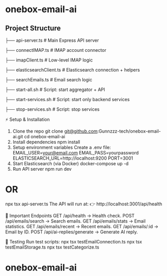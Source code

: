 # onebox-email-ai
## Project Structure
├── api-server.ts  # Main Express API server

├── connectIMAP.ts       # IMAP account connector

├── imapClient.ts        # Low-level IMAP logic

├── elasticsearchClient.ts # Elasticsearch connection + helpers

├── searchEmails.ts      # Email search logic

├── start-all.sh         # Script: start aggregator + API

├── start-services.sh    # Script: start only backend services

├── stop-services.sh     # Script: stop services

⚡ Setup & Installation
1. Clone the repo
git clone git@github.com:Gunnzzz-tech/onebox-email-ai.git
cd onebox-email-ai
2. Install dependencies
npm install
3. Setup environment variables
Create a .env file:
EMAIL_USER=your@email.com
EMAIL_PASS=yourpassword
ELASTICSEARCH_URL=http://localhost:9200
PORT=3001
4. Start Elasticsearch (via Docker)
docker-compose up -d
5. Run API server
npm run dev
# OR
npx tsx api-server.ts
The API will run at:
👉 http://localhost:3001/api/health

🔑 Important Endpoints
GET /api/health → Health check.
POST /api/emails/search → Search emails.
GET /api/emails/stats → Email statistics.
GET /api/emails/recent → Recent emails.
GET /api/emails/:id → Email by ID.
POST /api/ai-replies/generate → Generate AI reply.

🧪 Testing
Run test scripts:
npx tsx testEmailConnection.ts
npx tsx testEmailStorage.ts
npx tsx testCategorize.ts


# onebox-email-ai
